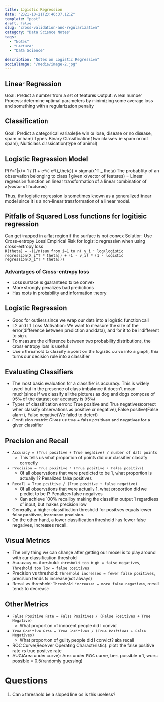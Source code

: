 ```yaml
---
title: Logistic Regression
date: "2021-10-21T23:46:37.121Z"
template: "post"
draft: false
slug: "cross-validation-and-regularization"
category: "Data Science Notes"
tags:
  - "Notes"
  - "Lecture"
  - "Data Science"

description: "Notes on Logistic Regression"
socialImage: "/media/image-2.jpg"
---
```


## Linear Regression

Goal: Predict a number from a set of features
Output: A real number
Process: determine optimal parameters by minimizing some average loss and something with a regularization penalty.

## Classification

Goal: Predict a categorical variable(ie win or lose, disease or no disease, spam or ham)
Types: Binary Classification(Two classes, ie spam or not spam), Multiclass classication(type of animal)

## Logistic Regression Model

P(Y=1|x) = 1 / (1 + e^((-x^t)_theta)) = sigma(x^T _ theta)
The probability of an observation belonging to class 1 given x(vector of features) = Linear regression function on linear transformation of a linear combination of x(vector of features)

Thus, the logistic regression is sometimes known as a generalized linear model since it is a non-linear transformation of a linear model.

## Pitfalls of Squared Loss functions for logitisic regression

Can get trapped in a flat region if the surface is not convex
Solution: Use Cross-entropy Loss!
Empirical Risk for logistic regression when using cross-entropy loss  
`R(theta) = -(1/n)sum from i=1 to n( y_i * log(logistic regression(X_i^T * theta)) + (1 - y_i) * (1 - logistic regression(X_i^T * theta)))`

### Advantages of Cross-entropy loss

- Loss surface is guaranteed to be convex
- More strongly penalizes bad predictions
- Has roots in probability and information theory

## Logistic Regression
- Good for outliers since we wrap our data into a logistic function call
- L2 and L1 Loss Motivation: We want to measure the size of the error(difference between prediction and data), and for it to be indifferent to sign.
- To measure the difference between two probability distributions, the cross entropy loss is useful
- Use a threshold to classify a point on the logistic curve into a graph, this turns our decision rule into a classifier

## Evaluating Classifiers
- The most basic evaluation for a classifier is accuracy. This is widely used, but in the presence of class imbalance it doesn't mean much(since if we classify all the pictures as dog and dogs compose of 95% of the dataset our accuracy is 95%)
- Types of classification errors: True positive and True negatives(correct when classify observations as positive or negative), False positive(False alarm), False negative(We failed to detect)
- Confusion matrix: Gives us true + false positives and negatives for a given classifier

## Precision and Recall
- `Accuracy = (True positive + True negative) / number of data points`
  - This tells us what proportion of points did our classifier classify correctly
- `Precision = True positive / (True positive + False positive)`
  - Of all observations that were predicted to be 1, what proportion is actually 1? Penalized false positives
- `Recall = True positive / (True positive + false negative)` 
  - Of all observations that were actually 1, what proportion did we predict to be 1? Penalizes false negatives
  - Can achieve 100% recall by making the classifier output 1 regardless of input, but makes precision low
- Generally, a higher classification threshold for positives equals fewer false positives, increases precision.
- On the other hand, a lower classification threshold has fewer false negatives, increases recall.

## Visual Metrics
- The only thing we can change after getting our model is to play around with our classification threshold
- Accuracy vs threshold: `Threshold too high = false negatives`, `Threshold too low = false positives`
- Precision vs threshold: `Threshold increases = fewer false positives`, precision tends to increase(not always)
- Recall vs threshold: `Threshold increases = more false negatives`, recall tends to decrease

## Other Metrics
- `False Positive Rate = False Positives / (False Positives + True Negative)`
  - What proportion of innocent people did I convict
- `True Positive Rate = True Positives / (True Positives + False Negatives)`
  - What proportion of guilty people did I convict? aka recall
- ROC Curve(Receiver Operating Characteristic): plots the false positive rate vs true positive rate
- AUC(Area under curve): Area under ROC curve, best possible = 1, worst possible = 0.5(randomly guessing)
# Questions
1. Can a threshold be a sloped line os is this useless?
 